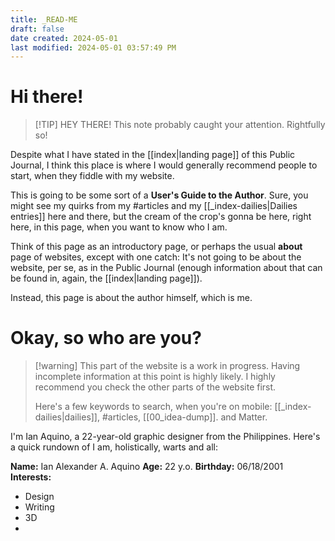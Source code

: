 ```yaml
---
title: _READ-ME
draft: false
date created: 2024-05-01
last modified: 2024-05-01 03:57:49 PM
---
```


# Hi there!

>[!TIP] HEY THERE!
>This note probably caught your attention. Rightfully so!

Despite what I have stated in the [[index|landing page]] of this Public Journal, I think this place is where I would generally recommend people to start, when they fiddle with my website.

This is going to be some sort of a **User's Guide to the Author**. Sure, you might see my quirks from my #articles and my [[_index-dailies|Dailies entries]] here and there, but the cream of the crop's gonna be here, right here, in this page, when you want to know who I am.

Think of this page as an introductory page, or perhaps the usual **about** page of websites, except with one catch: It's not going to be about the website, per se, as in the Public Journal (enough information about that can be found in, again, the [[index|landing page]]). 

Instead, this page is about the author himself, which is me.

# Okay, so who are you?


> [!warning] This part of the website is a work in progress. 
> Having incomplete information at this point is highly likely. I highly recommend you check the other parts of the website first.
> 
> Here's a few keywords to search, when you're on mobile:
> [[_index-dailies|dailies]], #articles, [[00_idea-dump]]. and Matter.


I'm Ian Aquino, a 22-year-old graphic designer from the Philippines. Here's a quick rundown of I am, holistically, warts and all:

**Name:** Ian Alexander A. Aquino
**Age:** 22 y.o.
**Birthday:** 06/18/2001
**Interests:**
- Design
- Writing
- 3D
- 